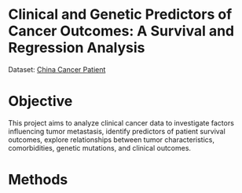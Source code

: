# Clinical and Genetic Predictors of Cancer Outcomes: A Survival and Regression Analysis
Dataset: [China Cancer Patient ](https://www.kaggle.com/datasets/ak0212/china-cancer-patient-records)

# Objective
This project aims to analyze clinical cancer data to investigate factors influencing tumor metastasis, identify predictors of patient survival outcomes, explore relationships between tumor characteristics, comorbidities, genetic mutations, and clinical outcomes.

# Methods
